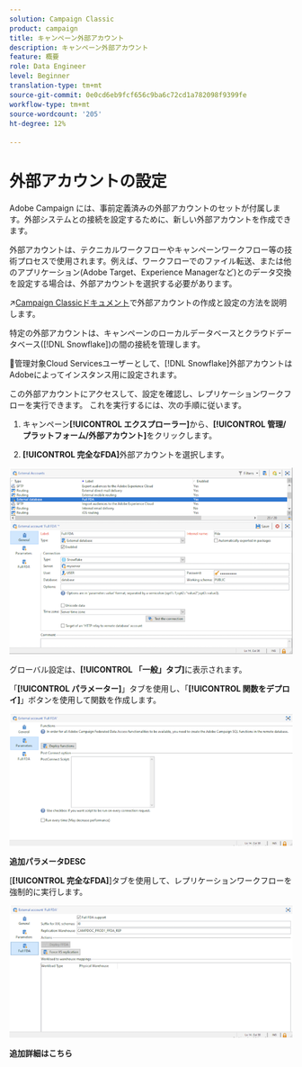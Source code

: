 ```yaml
---
solution: Campaign Classic
product: campaign
title: キャンペーン外部アカウント
description: キャンペーン外部アカウント
feature: 概要
role: Data Engineer
level: Beginner
translation-type: tm+mt
source-git-commit: 0e0cd6eb9fcf656c9ba6c72cd1a782098f9399fe
workflow-type: tm+mt
source-wordcount: '205'
ht-degree: 12%

---
```


# 外部アカウントの設定

Adobe Campaign には、事前定義済みの外部アカウントのセットが付属します。外部システムとの接続を設定するために、新しい外部アカウントを作成できます。

外部アカウントは、テクニカルワークフローやキャンペーンワークフロー等の技術プロセスで使用されます。例えば、ワークフローでのファイル転送、または他のアプリケーション(Adobe Target、Experience Managerなど)とのデータ交換を設定する場合は、外部アカウントを選択する必要があります。

:arrow_upper_right:[Campaign Classicドキュメント](https://experienceleague.adobe.com/docs/campaign-classic/using/installing-campaign-classic/accessing-external-database/external-accounts.html)で外部アカウントの作成と設定の方法を説明します。

特定の外部アカウントは、キャンペーンのローカルデータベースとクラウドデータベース([!DNL Snowflake])の間の接続を管理します。

:speech_balloon:管理対象Cloud Servicesユーザーとして、[!DNL Snowflake]外部アカウントはAdobeによってインスタンス用に設定されます。

この外部アカウントにアクセスして、設定を確認し、レプリケーションワークフローを実行できます。 これを実行するには、次の手順に従います。

1. キャンペーン&#x200B;**[!UICONTROL エクスプローラー]**&#x200B;から、**[!UICONTROL 管理/プラットフォーム/外部アカウント]**&#x200B;をクリックします。

1. **[!UICONTROL 完全なFDA]**&#x200B;外部アカウントを選択します。

![](assets/snowflake-ext-account.png)

グローバル設定は、**[!UICONTROL 「一般」タブ]**&#x200B;に表示されます。

「**[!UICONTROL パラメーター]**」タブを使用し、「**[!UICONTROL 関数をデプロイ]**」ボタンを使用して関数を作成します。

![](assets/snowflake-parameters.png)

**追加パラメータDESC**

[**[!UICONTROL 完全なFDA]**]タブを使用して、レプリケーションワークフローを強制的に実行します。

![](assets/snowflake-full-fda.png)

**追加詳細はこちら**


